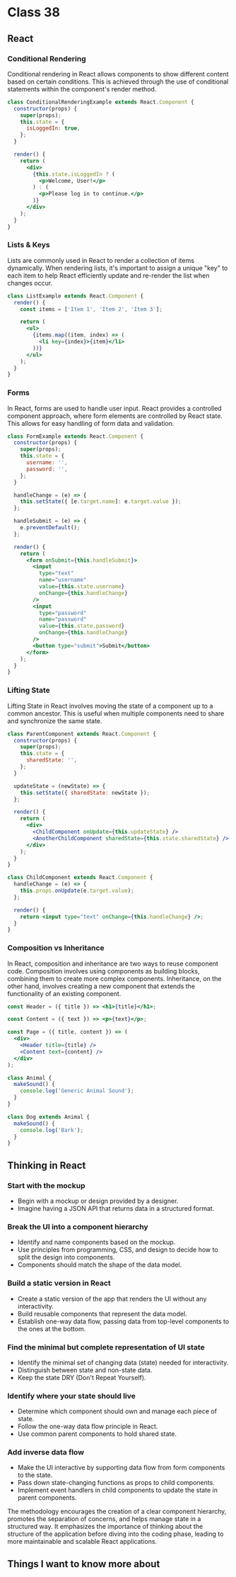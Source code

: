# Class 38

## React

### Conditional Rendering

Conditional rendering in React allows components to show different content based on certain conditions. This is achieved through the use of conditional statements within the component's render method.

```jsx
class ConditionalRenderingExample extends React.Component {
  constructor(props) {
    super(props);
    this.state = {
      isLoggedIn: true,
    };
  }

  render() {
    return (
      <div>
        {this.state.isLoggedIn ? (
          <p>Welcome, User!</p>
        ) : (
          <p>Please log in to continue.</p>
        )}
      </div>
    );
  }
}
```

### Lists & Keys

Lists are commonly used in React to render a collection of items dynamically. When rendering lists, it's important to assign a unique "key" to each item to help React efficiently update and re-render the list when changes occur.

```jsx
class ListExample extends React.Component {
  render() {
    const items = ['Item 1', 'Item 2', 'Item 3'];

    return (
      <ul>
        {items.map((item, index) => (
          <li key={index}>{item}</li>
        ))}
      </ul>
    );
  }
}
```

### Forms

In React, forms are used to handle user input. React provides a controlled component approach, where form elements are controlled by React state. This allows for easy handling of form data and validation.

```jsx
class FormExample extends React.Component {
  constructor(props) {
    super(props);
    this.state = {
      username: '',
      password: '',
    };
  }

  handleChange = (e) => {
    this.setState({ [e.target.name]: e.target.value });
  };

  handleSubmit = (e) => {
    e.preventDefault();
  };

  render() {
    return (
      <form onSubmit={this.handleSubmit}>
        <input
          type="text"
          name="username"
          value={this.state.username}
          onChange={this.handleChange}
        />
        <input
          type="password"
          name="password"
          value={this.state.password}
          onChange={this.handleChange}
        />
        <button type="submit">Submit</button>
      </form>
    );
  }
}
```

### Lifting State

Lifting State in React involves moving the state of a component up to a common ancestor. This is useful when multiple components need to share and synchronize the same state.

```jsx
class ParentComponent extends React.Component {
  constructor(props) {
    super(props);
    this.state = {
      sharedState: '',
    };
  }

  updateState = (newState) => {
    this.setState({ sharedState: newState });
  };

  render() {
    return (
      <div>
        <ChildComponent onUpdate={this.updateState} />
        <AnotherChildComponent sharedState={this.state.sharedState} />
      </div>
    );
  }
}

class ChildComponent extends React.Component {
  handleChange = (e) => {
    this.props.onUpdate(e.target.value);
  };

  render() {
    return <input type="text" onChange={this.handleChange} />;
  }
}
```

### Composition vs Inheritance

In React, composition and inheritance are two ways to reuse component code. Composition involves using components as building blocks, combining them to create more complex components. Inheritance, on the other hand, involves creating a new component that extends the functionality of an existing component.

```jsx
const Header = ({ title }) => <h1>{title}</h1>;

const Content = ({ text }) => <p>{text}</p>;

const Page = ({ title, content }) => (
  <div>
    <Header title={title} />
    <Content text={content} />
  </div>
);
```
```jsx
class Animal {
  makeSound() {
    console.log('Generic Animal Sound');
  }
}

class Dog extends Animal {
  makeSound() {
    console.log('Bark');
  }
}
```

## Thinking in React

### Start with the mockup

- Begin with a mockup or design provided by a designer.
- Imagine having a JSON API that returns data in a structured format.

### Break the UI into a component hierarchy

- Identify and name components based on the mockup.
- Use principles from programming, CSS, and design to decide how to split the design into components.
- Components should match the shape of the data model.

### Build a static version in React

- Create a static version of the app that renders the UI without any interactivity.
- Build reusable components that represent the data model.
- Establish one-way data flow, passing data from top-level components to the ones at the bottom.

### Find the minimal but complete representation of UI state

- Identify the minimal set of changing data (state) needed for interactivity.
- Distinguish between state and non-state data.
- Keep the state DRY (Don't Repeat Yourself).

### Identify where your state should live

- Determine which component should own and manage each piece of state.
- Follow the one-way data flow principle in React.
- Use common parent components to hold shared state.

### Add inverse data flow

- Make the UI interactive by supporting data flow from form components to the state.
- Pass down state-changing functions as props to child components.
- Implement event handlers in child components to update the state in parent components.

The methodology encourages the creation of a clear component hierarchy, promotes the separation of concerns, and helps manage state in a structured way. It emphasizes the importance of thinking about the structure of the application before diving into the coding phase, leading to more maintainable and scalable React applications.

## Things I want to know more about

